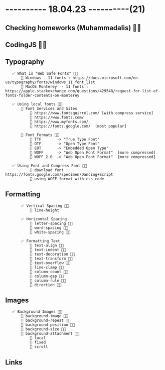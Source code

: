 # ---------- 18.04.23 ----------(21)

## Checking homeworks (Muhammadalis) 👍🏻

## CodingJS 👍🏻

## Typography

       ✅ What is "Web Safe Fonts" 👍🏻
           🔷 Windows - 11 fonts : https://docs.microsoft.com/en-us/typography/fonts/windows_11_font_list
           🔷 MacOS Monterey  - 11 fonts : https://apple.stackexchange.com/questions/429548/request-for-list-of-fonts-folder-contents-on-monterey

       ✅ Using local fonts 👍🏻
           🔷 Font Services and Sites
               🎁 https://www.fontsquirrel.com/ [with compress service]
               🎁 https://www.fonts.com/
               🎁 https://www.myfonts.com/
               🎁 https://fonts.google.com/  [most popular]

           🔷 Font Formats 👍🏻
               🎁 TTF       -> "True Type Font"
               🎁 OTF       -> "Open Type Font"
               🎁 EOT       -> "Embedded Open Type"
               🎁 WOFF      -> "Web Open Font Format"  [more compressed]
               🎁 WOFF 2.0  -> "Web Open Font Format"  [more compressed]

       ✅ Using Font and Compress Font 👍🏻
               🎁 download font :  https://fonts.google.com/specimen/Dancing+Script
               🎁 using WOFF format with css code

## Formatting

           ✅ Vertical Spacing 👍🏻
               🎁 line-height

           ✅ Horizontal Spacing
               🎁 letter-spacing 👍🏻
               🎁 word-spacing 👍🏻
               🎁 white-spacing 👍🏻

           ✅ Formatting Text
               🎁 text-align 👍🏻
               🎁 text-indent 👍🏻
               🎁 text-decoration 👍🏻
               🎁 text-transform 👍🏻
               🎁 text-overflow 👍🏻
               🎁 line-clamp 👍🏻
               🎁 column-count 👍🏻
               🎁 column-gap 👍🏻
               🎁 column-rule 👍🏻
               🎁 direction 👍🏻

## Images

       ✅ Background Images 👍🏻
           🔷 background-image 👍🏻
           🔷 background-repeat 👍🏻
           🔷 background-position 👍🏻
           🔷 background-size 👍🏻
           🔷 background-attachment 👍🏻
               🎁 local
               🎁 fixed
               🎁 scroll

## Links
